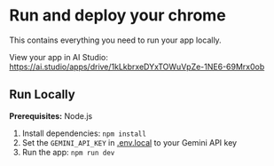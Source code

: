 

# Run and deploy your chrome

This contains everything you need to run your app locally.

View your app in AI Studio: https://ai.studio/apps/drive/1kLkbrxeDYxTOWuVpZe-1NE6-69Mrx0ob

## Run Locally

**Prerequisites:**  Node.js


1. Install dependencies:
   `npm install`
2. Set the `GEMINI_API_KEY` in [.env.local](.env.local) to your Gemini API key
3. Run the app:
   `npm run dev`
